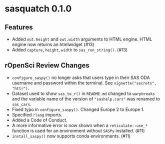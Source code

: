 # sasquatch 0.1.0

## Features

- Added `out.height` and `out.width` arguments to HTML engine. HTML engine now returns an htmlwidget (#13)
- Added `capture`, `height`, `width` to `sas_run_string()`. (#13)

## rOpenSci Review Changes

- `configure_saspy()` no longer asks that users type in their SAS ODA username and password within the terminal. See `vignette("secrets", "httr")`.  
- Dataset used to show `sas_to_r()` in `README.md` changed to `warpbreaks` and the variable name of the version of `"sashelp.cars"` was renamed to `sas_cars`.
- Fixed typo in `configure_saspy()`. Changed Europe 2 to Europe 1.  
- Specified `rlang` imports.  
- Added a Code of Conduct.  
- A more informative error is now shown when a `reticulate::use_*` function is used for an environment without `SASPy` installed. (#11)
- `install_saspy()` now supports conda environments. (#11)
